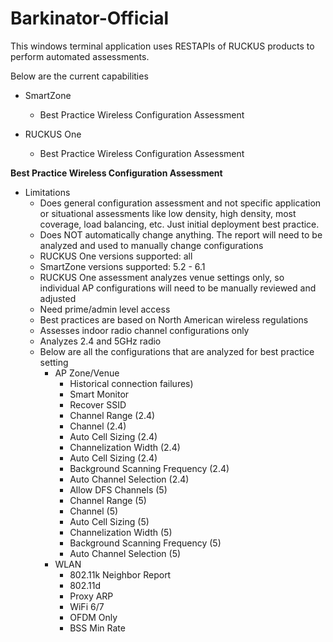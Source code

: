 # Barkinator-Official

This windows terminal application uses RESTAPIs of RUCKUS products to perform automated assessments. 

Below are the current capabilities

-  SmartZone
   - Best Practice Wireless Configuration Assessment
        
- RUCKUS One
  - Best Practice Wireless Configuration Assessment




  


**Best Practice Wireless Configuration Assessment**

- Limitations
  - Does general configuration assessment and not specific application or situational assessments like low density, high density, most coverage, load balancing, etc. Just initial deployment best practice.
  - Does NOT automatically change anything. The report will need to be analyzed and used to manually change configurations
  - RUCKUS One versions supported: all
  - SmartZone versions supported: 5.2 - 6.1
  - RUCKUS One assessment analyzes venue settings only, so individual AP configurations will need to be manually reviewed and adjusted
  - Need prime/admin level access
  - Best practices are based on North American wireless regulations
  - Assesses indoor radio channel configurations only
  - Analyzes 2.4 and 5GHz radio
  - Below are all the configurations that are analyzed for best practice setting
    - AP Zone/Venue
      - Historical connection failures)
      - Smart Monitor
      - Recover SSID
      - Channel Range (2.4)
      - Channel (2.4)
      - Auto Cell Sizing (2.4)
      - Channelization Width (2.4)
      - Auto Cell Sizing (2.4)
      - Background Scanning Frequency (2.4)
      - Auto Channel Selection (2.4)
      - Allow DFS Channels (5)
      - Channel Range (5)
      - Channel (5)
      - Auto Cell Sizing (5)
      - Channelization Width (5)
      - Background Scanning Frequency (5)
      - Auto Channel Selection (5)
    - WLAN
      - 802.11k Neighbor Report
      - 802.11d
      - Proxy ARP
      - WiFi 6/7
      - OFDM Only
      - BSS Min Rate
